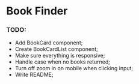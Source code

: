 # Book Finder

### TODO:
* Add BookCard component;
* Create BookCardList component;
* Make sure everything is responsive;
* Handle case when no books returned;
* Turn off zoom in on mobile when clicking input;
* Write README;